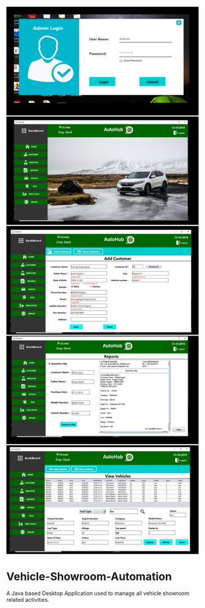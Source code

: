 ![](picture_1.png)
![](picture_2.png)
![](picture_3.png)
![](picture_4.png)
![](picture_5.png)


# Vehicle-Showroom-Automation
A Java based Desktop Application used to manage all vehicle showroom related activities.

